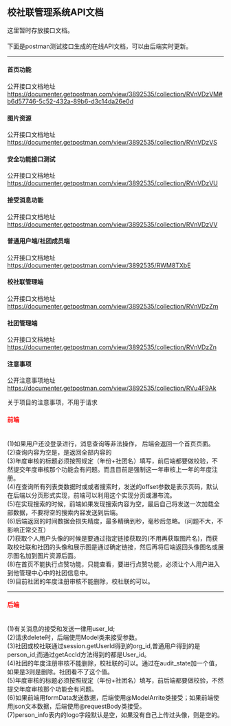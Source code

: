 <h2>校社联管理系统API文档</h2>
这里暂时存放接口文档。<br/><br/>
下面是postman测试接口生成的在线API文档，可以由后端实时更新。
<br/>
<hr/>
<h4>首页功能</h4>
公开接口文档地址 
<a target="_blank" href="https://documenter.getpostman.com/view/3892535/collection/RVnVDzVM#b6d57746-5c52-432a-89b6-d3c14da26e0d">
https://documenter.getpostman.com/view/3892535/collection/RVnVDzVM#b6d57746-5c52-432a-89b6-d3c14da26e0d
</a>
<h4>图片资源</h4>
公开接口文档地址 
<a target="_blank" href="https://documenter.getpostman.com/view/3892535/collection/RVnVDzVS">
https://documenter.getpostman.com/view/3892535/collection/RVnVDzVS
</a>
<h4>安全功能接口测试</h4>
公开接口文档地址 
<a target="_blank" href="https://documenter.getpostman.com/view/3892535/collection/RVnVDzVU">
https://documenter.getpostman.com/view/3892535/collection/RVnVDzVU
</a>

<h4>接受消息功能</h4>
公开接口文档地址 
<a target="_blank" href="https://documenter.getpostman.com/view/3892535/collection/RVnVDzVV">
https://documenter.getpostman.com/view/3892535/collection/RVnVDzVV
</a>


<h4>普通用户端/社团成员端</h4>
公开接口文档地址 
<a target="_blank" href="https://documenter.getpostman.com/view/3892535/RWM8TXbE">
https://documenter.getpostman.com/view/3892535/RWM8TXbE
</a>

<h4>校社联管理端</h4>
公开接口文档地址 
<a target="_blank" href="https://documenter.getpostman.com/view/3892535/collection/RVnVDzZm">
https://documenter.getpostman.com/view/3892535/collection/RVnVDzZm
</a>


<h4>社团管理端</h4>
公开接口文档地址 
<a target="_blank" href="https://documenter.getpostman.com/view/3892535/collection/RVnVDzZn">
https://documenter.getpostman.com/view/3892535/collection/RVnVDzZn
</a>

<h4>注意事项</h4>
公开注意事项地址
<a target="_blank" href="https://documenter.getpostman.com/view/3892535/collection/RVu4F9Ak">
https://documenter.getpostman.com/view/3892535/collection/RVu4F9Ak
</a>

关于项目的注意事项，不用于请求<br/>
<font color="red"><h4>前端</h4></font><br/>
(1)如果用户还没登录进行，消息查询等非法操作， 后端会返回一个首页页面。<br/>
(2)查询内容为空是，是返回全部内容的<br/>
(3)年度审核的标题必须按照规定（年份+社团名）填写，前后端都要做校验，不然提交年度审核那个功能会有问题。而且目前是强制这一年审核上一年的年度注册。<br/>
(4)在查询所有列表类数据时或或者搜索时，发送的offset参数是表示页码，默认在后端以分页形式实现，前端可以利用这个实现分页或瀑布流。<br/>
(5)在实现搜索的时候，前端如果发现搜索内容为空，最后自己将发送一次加载全部数据，不要将空的搜索内容发送到后端。<br/>
(6)后端返回的时间数据会损失精度，最多精确到秒，毫秒后忽略。（问题不大，不影响正常交互）<br/>
(7)获取个人用户头像的时候是要通过指定链接获取的(不用再获取图片名)，而获取校社联和社团的头像和展示图是通过确定链接，然后再将后端返回头像图名或展示图名加到图片资源后面。<br/>
(8)在首页不能执行点赞功能，只能查看，要进行点赞功能，必须让个人用户进入到他管理中心中的社团信息中。<br/>
(9)目前社团的年度注册审核不能删除，校社联的可以。

<hr/>
<font color="red"><h4>后端</h4></font><br/>
(1)有关消息的接受和发送一律用user_Id;<br/>
(2)请求delete时，后端使用Model类来接受参数。<br/>
(3)社团或校社联通过session.getUserId得到的org_id,普通用户得到的是person_id;而通过getAccId方法得到的都是User_id。<br/>
(4)社团的年度注册审核不能删除，校社联的可以。通过在audit_state加一个值，如果是3则是删除。社团看不了这个值。<br/>
(5)年度审核的标题必须按照规定（年份+社团名）填写，前后端都要做校验，不然提交年度审核那个功能会有问题。<br/>
(6)如果前端用formData发送数据，后端使用@ModelArrite类接受；如果前端使用json文本数据，后端使用@requestBody类接受。<br/>
(7)person_info表内的logo字段默认是空，如果没有自己上传过头像，则是空的。<br/>
